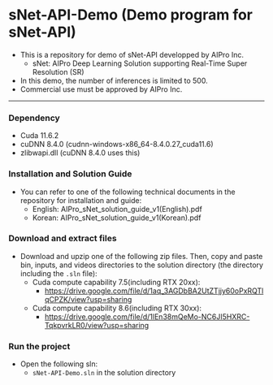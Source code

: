 # sNet-API-Demo (Demo program for sNet-API)

- This is a repository for demo of sNet-API developped by AIPro Inc.
  + sNet: AIPro Deep Learning Solution supporting Real-Time Super Resolution (SR)
- In this demo, the number of inferences is limited to 500.
- Commercial use must be approved by AIPro Inc.
  
------------------

### **Dependency**

- Cuda 11.6.2
- cuDNN 8.4.0 (cudnn-windows-x86_64-8.4.0.27_cuda11.6)
- zlibwapi.dll (cuDNN 8.4.0 uses this)

### **Installation and Solution Guide**

- You can refer to one of the following technical documents in the repository for installation and guide:
  + English: AIPro_sNet_solution_guide_v1(English).pdf
  + Korean: AIPro_sNet_solution_guide_v1(Korean).pdf

### **Download and extract files**

- Download and upzip one of the following zip files. Then, copy and paste bin, inputs, and videos directories to the solution directory (the directory including the `.sln` file):
  + Cuda compute capability 7.5(including RTX 20xx): 
    - https://drive.google.com/file/d/1aq_3AGDbBA2UtZTjjy60oPxRQTlqCPZK/view?usp=sharing
  + Cuda compute capability 8.6(including RTX 30xx): 
    - https://drive.google.com/file/d/1lEn38mQeMo-NC6JI5HXRC-TqkpvrkLR0/view?usp=sharing

### **Run the project**

- Open the following sln:
  + `sNet-API-Demo.sln` in the solution directory
